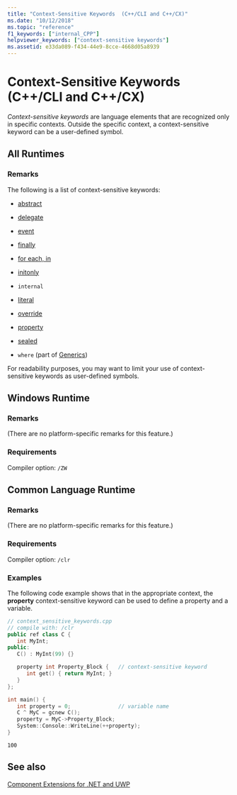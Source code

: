 ```yaml
---
title: "Context-Sensitive Keywords  (C++/CLI and C++/CX)"
ms.date: "10/12/2018"
ms.topic: "reference"
f1_keywords: ["internal_CPP"]
helpviewer_keywords: ["context-sensitive keywords"]
ms.assetid: e33da089-f434-44e9-8cce-4668d05a8939
---
```

# Context-Sensitive Keywords  (C++/CLI and C++/CX)

*Context-sensitive keywords* are language elements that are recognized only in specific contexts. Outside the specific context, a context-sensitive keyword can be a user-defined symbol.

## All Runtimes

### Remarks

The following is a list of context-sensitive keywords:

- [abstract](../windows/abstract-cpp-component-extensions.md)

- [delegate](../windows/delegate-cpp-component-extensions.md)

- [event](../windows/event-cpp-component-extensions.md)

- [finally](../dotnet/finally.md)

- [for each, in](../dotnet/for-each-in.md)

- [initonly](../dotnet/initonly-cpp-cli.md)

- `internal`

- [literal](../windows/literal-cpp-component-extensions.md)

- [override](../windows/override-cpp-component-extensions.md)

- [property](../windows/property-cpp-component-extensions.md)

- [sealed](../windows/sealed-cpp-component-extensions.md)

- `where` (part of [Generics](../windows/generics-cpp-component-extensions.md))

For readability purposes, you may want to limit your use of context-sensitive keywords as user-defined symbols.

## Windows Runtime

### Remarks

(There are no platform-specific remarks for this feature.)

### Requirements

Compiler option: `/ZW`

## Common Language Runtime

### Remarks

(There are no platform-specific remarks for this feature.)

### Requirements

Compiler option: `/clr`

### Examples

The following code example shows that in the appropriate context, the **property** context-sensitive keyword can be used to define a property and a variable.

```cpp
// context_sensitive_keywords.cpp
// compile with: /clr
public ref class C {
   int MyInt;
public:
   C() : MyInt(99) {}

   property int Property_Block {   // context-sensitive keyword
      int get() { return MyInt; }
   }
};

int main() {
   int property = 0;               // variable name
   C ^ MyC = gcnew C();
   property = MyC->Property_Block;
   System::Console::WriteLine(++property);
}
```

```Output
100
```

## See also

[Component Extensions for .NET and UWP](../windows/component-extensions-for-runtime-platforms.md)
